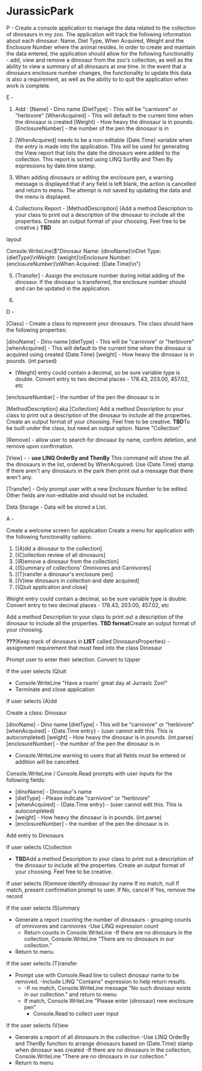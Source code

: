 # JurassicPark

P - Create a console application to manage the data related to the collection of dinosaurs in my zoo. The application will track the following information about each dinosaur: Name, Diet Type, When Acquired, Weight and the Enclosure Number where the animal resides. In order to create and maintain the data entered, the application should allow for the following functionality - add, view and remove a dinosaur from the zoo's collection, as well as the ability to view a summary of all dinosaurs at one time. In the event that a dinosaurs enclosure number changes, the functionality to update this data is also a requirement, as well as the ability to to quit the application when work is complete.

E -

1. Add :
   [Name] - Dino name
   [DietType] - This will be "carnivore" or "herbivore"
   [WhenAcquired] - This will default to the current time when the dinosaur is created
   [Weight] - How heavy the dinosaur is in pounds.
   [EnclosureNumber] - the number of the pen the dinosaur is in

2. [WhenAcquired] needs to be a non-editable {Date.Time} variable when the entry is made into the application. This will be used for generating the View report that lists the date the dinosaurs were added to the collection. This report is sorted using LINQ SortBy and Then By expressions by date.time stamp.

3. When adding dinosaurs or editing the enclosure pen, a warning message is displayed that if any field is left blank, the action is cancelled and return to menu. The attempt is not saved by updating the data and the menu is displayed.

4. Collections Report - [MethodDescription] (Add a method Description to your class to print out a description of the dinosaur to include all the properties. Create an output format of your choosing. Feel free to be creative.) **TBD**

layout

Console.WriteLine($"Dinosaur Name: {dinoName}\nDiet Type: {dietType}\nWeight: {weight}\nEnclosure Number: {enclosureNumber}\nWhen Acquired: {Date.Time}\n")

5. [Transfer] - Assign the enclosure number during initial adding of the dinosaur. If the dinosaur is transferred, the enclosure number should and can be updated in the application.

6.

D -

[Class] - Create a class to represent your dinosaurs. The class should have the following properties:

[dinoName] - Dino name
[dietType] - This will be "carnivore" or "herbivore"
[whenAcquired] - This will default to the current time when the dinosaur is acquired using created {Date.Time}
[weight] - How heavy the dinosaur is in pounds. (int parsed)

- [Weight] entry could contain a decimal, so be sure variable type is double. Convert entry to two decimal places - 178.43, 203.00, 457.02, etc

[enclosureNumber] - the number of the pen the dinosaur is in

[MethodDescription] aka [Collection]
Add a method Description to your class to print out a description of the dinosaur to include all the properties. Create an output format of your choosing. Feel free to be creative. **TBD**To be built under the class, but need an output option. Name "Collection"

[Remove] - allow user to search for dinosaur by name, confirm deletion, and remove upon confirmation.

[View] - - **use LINQ OrderBy and ThenBy**
This command will show the all the dinosaurs in the list, ordered by WhenAcquired.
Use {Date.Time} stamp If there aren't any dinosaurs in the park then print out a message that there aren't any.

[Transfer] - Only prompt user with a new Enclosure Number to be edited. Other fields are non-editable and should not be included.

Data Storage - Data will be stored a List<Dinosaur>.

A -

Create a welcome screen for application
Create a menu for application with the following functionality options:

1. [(A)dd a dinosaur to the collection]
2. [(C)ollection review of all dinosaurs]
3. [(R)emove a dinosaur from the collection]
4. [(S)ummary of collections' Omnivores and Carnivores]
5. [(T)ransfer a dinosaur's enclosure pen]
6. [(V)iew dinosaurs in collection and date acquired]
7. [(Q)uit application and close]

Weight entry could contain a decimal, so be sure variable type is double. Convert entry to two decimal places - 178.43, 203.00, 457.02, etc

Add a method Description to your class to print out a description of the dinosaur to include all the properties. **TBD format**Create an output format of your choosing.

**???**(Keep track of dinosaurs in **LIST** called DinosaursProperties) - assignment requirement that must feed into the class Dinosaur

Prompt user to enter their selection. Convert to Upper

If the user selects (Q)uit

- Console.WriteLine "Have a roarin' great day at Jurrasic Zoo!"
- Terminate and close application

If user selects (A)dd

Create a class: Dinosaur

[dinoName] - Dino name
[dietType] - This will be "carnivore" or "herbivore"
[whenAcquired] - {Date.Time entry} - (user cannot edit this. This is autocompleted)
[weight] - How heavy the dinosaur is in pounds. (int.parse)
[enclosureNumber] - the number of the pen the dinosaur is in

- Console.WriteLine warning to users that all fields must be entered or addition will be cancelled.

Console.WriteLine / Console.Read prompts with user inputs for the following fields:

- [dinoName] - Dinosaur's name
- [dietType] - Please indicate "carnivore" or "herbivore"
- [whenAcquired] - {Date.Time entry} - (user cannot edit this. This is autocompleted)
- [weight] - How heavy the dinosaur is in pounds. (int.parse)
- [enclosureNumber] - the number of the pen the dinosaur is in

Add entry to Dinosaurs

If user selects (C)ollection

- **TBD**Add a method Description to your class to print out a description of the dinosaur to include all the properties. Create an output format of your choosing. Feel free to be creative.

If user selects (R)emove
Identify dinosaur by name
If no match, null
If match, present confirmation prompt to user.
If No, cancel
If Yes, remove the record

If the user selects (S)ummary

- Generate a report counting the number of dinosaurs - grouping counts of omnivores and carnivores
  -Use LINQ expression count
  - Return counts in Console.WriteLine
    -If there are no dinosaurs in the collection, Console.WriteLine "There are no dinosaurs in our collection."
- Return to menu

If the user selects (T)ransfer

- Prompt use with Console.Read line to collect dinosaur name to be removed.
  -Include LINQ "Contains" expression to help return results.
  - -If no match, Console.WriteLine message "No such dinosaur exists in our collection." and return to menu
  - If match, Console.WriteLine "Please enter {dinosaur} new enclosure pen"
    - Console.Read to collect user input

If the user selects (V)iew

- Generate a report of all dinosaurs in the collection
  -Use LINQ OrderBy and ThenBy function to arrange dinosaurs based on {Date.Time} stamp when dinosaur was created
  -If there are no dinosaurs in the collection, Console.WriteLine "There are no dinosaurs in our collection."
- Return to menu
